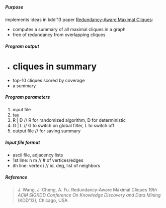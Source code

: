 ##### Purpose
implements ideas in kdd'13 paper [Redundancy-Aware Maximal Cliques](http://www.cse.cuhk.edu.hk/~jwang/publication/kdd13.pdf ):
+  computes a summary of all maximal cliques in a graph
+  free of  redundancy from overlapping cliques


##### Program output
+  # cliques in summary
+  top-10 cliques scored by coverage
+  a summary


##### Program parameters
1.  input file
2.  tau
3.  R | D // R for randomized algorithm, D for deterministic
4.  G | L  // G to switch on global filter, L to switch off
5.  output file  // for saving summary
  

##### Input file format
+  ascii file, adjacency lists
+  1st line:	n m	// # of vertices/edges
+  ith line:	vertex i	// id, deg, list of neighbors


##### Reference
> J. Wang, J. Cheng, A. Fu.
> Redundancy-Aware Maximal Cliques
> *19th ACM SIGKDD Conference On Knowledge Discovery and Data Mining* (KDD'13), Chicago, USA
